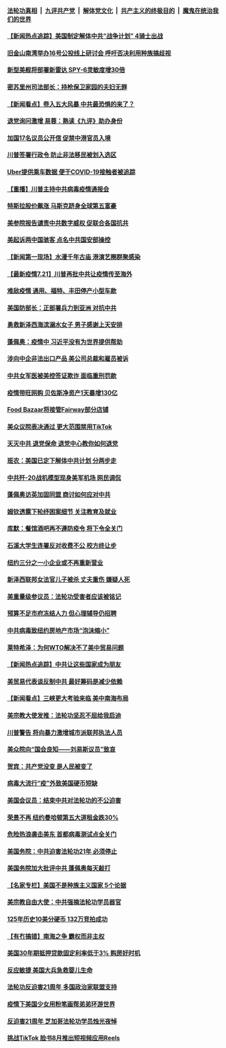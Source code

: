 

####  [法轮功真相](../../../../basic/blob/master/README.md?t=07221231) &nbsp;|&nbsp; [九评共产党](../../../../9ping.md/blob/master/README.md?t=07221231) &nbsp;|&nbsp; [解体党文化](../../../../jtdwh.md/blob/master/README.md?t=07221231)  &nbsp;|&nbsp; [共产主义的终极目的](../../../../gczydzjmd.md/blob/master/README.md?t=07221231) &nbsp;|&nbsp; [魔鬼在统治我们的世界](../../../../mgztzwmdsj.md/blob/master/README.md?t=07221231) 

#### [【新闻热点追踪】美国制定解体中共“战争计划” 4骑士出战](../pages/nsc412/n12274079.md?t=07221231) 

#### [旧金山南湾举办16号公投线上研讨会 呼吁否决利用种族搞歧视](../pages/nsc412/n12274155.md?t=07221231) 

#### [新型美舰将部署新雷达 SPY-6灵敏度增30倍](../pages/nsc412/n12272119.md?t=07221231) 

#### [密苏里州司法部长：持枪保卫家园的夫妇无罪](../pages/nsc412/n12273693.md?t=07221231) 

#### [【新闻看点】卷入五大风暴 中共最恐惧的来了？](../pages/nsc412/n12273685.md?t=07221231) 

#### [退党询问激增 易蓉：熟读《九评》助办身份](../pages/nsc412/n12273801.md?t=07221231) 

#### [加国17名议员公开信 促禁中港官员入境](../pages/nsc412/n12273339.md?t=07221231) 

#### [川普签署行政令 防止非法移民被划入选区](../pages/nsc412/n12273680.md?t=07221231) 

#### [Uber提供乘车数据 便于COVID-19接触者被追踪](../pages/nsc412/n12273556.md?t=07221231) 

#### [【重播】川普主持中共病毒疫情通报会](../pages/nsc412/n12273182.md?t=07221231) 

#### [特斯拉股价飙涨 马斯克跻身全球第五富豪](../pages/nsc412/n12273524.md?t=07221231) 

#### [美参院报告谴责中共数字威权 促联合各国抗共](../pages/nsc412/n12273587.md?t=07221231) 

#### [美起诉两中国骇客 点名中共国安部操控](../pages/nsc412/n12273142.md?t=07221231) 

#### [【新闻第一现场】水漫千年古庙 港演艺圈群聚感染](../pages/nsc412/n12273310.md?t=07221231) 

#### [【最新疫情7.21】川普再批中共让疫情传至海外](../pages/nsc412/n12271213.md?t=07221231) 

#### [难敌疫情 通用、福特、丰田停产小型车款](../pages/nsc412/n12272876.md?t=07221231) 

#### [美国防部长：正部署兵力到亚洲 对抗中共](../pages/nsc412/n12273110.md?t=07221231) 

#### [勇救新泽西海滨溺水女子 男子感谢上天安排](../pages/nsc412/n12270984.md?t=07221231) 

#### [蓬佩奥：疫情中 习近平没有为世界提供帮助](../pages/nsc412/n12272971.md?t=07221231) 

#### [涉向中企非法出口产品 美公司总裁和雇员被诉](../pages/nsc412/n12273045.md?t=07221231) 

#### [中共女军医被美控签证欺诈 面临重刑罚款](../pages/nsc412/n12272907.md?t=07221231) 

#### [疫情带旺网购 贝佐斯净资产1天暴增130亿](../pages/nsc412/n12272658.md?t=07221231) 

#### [Food Bazaar将接管Fairway部分店铺](../pages/nsc412/n12272492.md?t=07221231) 

#### [美众议院表决通过 更大范围禁用TikTok](../pages/nsc412/n12272606.md?t=07221231) 

#### [天灭中共 退党保命 退党中心教你如何退党](../pages/nsc412/n12271432.md?t=07221231) 

#### [班农：美国已定下解体中共计划 分两步走](../pages/nsc412/n12272211.md?t=07221231) 

#### [中共歼-20战机模型现身美军机场 网民调侃](../pages/nsc412/n12272054.md?t=07221231) 

#### [蓬佩奥访英加固同盟 商讨如何应对中共](../pages/nsc412/n12272078.md?t=07221231) 

#### [姆钦透露下轮纾困案细节 关注教育及就业](../pages/nsc412/n12271868.md?t=07221231) 

#### [库默：餐馆酒吧再不遵防疫令 将下令全关门](../pages/nsc412/n12271450.md?t=07221231) 

#### [石溪大学生连署反对收费不公 校方终让步](../pages/nsc412/n12271390.md?t=07221231) 

#### [纽约三分之一小企业或不再重新营业](../pages/nsc412/n12271365.md?t=07221231) 

#### [新泽西联邦女法官儿子被杀 丈夫重伤 嫌疑人死](../pages/nsc412/n12270891.md?t=07221231) 

#### [美重量级参议员：法轮功受害者应该被铭记](../pages/nsc412/n12271277.md?t=07221231) 

#### [预算不足市府冻结人力 但心理辅导仍招聘](../pages/nsc412/n12271368.md?t=07221231) 

#### [中共病毒致纽约房地产市场“泡沫缩小”](../pages/nsc412/n12271370.md?t=07221231) 

#### [莱特希泽：为何WTO解决不了美中贸易问题](../pages/nsc412/n12270954.md?t=07221231) 

#### [【新闻热点追踪】中共让这些国家成为朋友](../pages/nsc412/n12271177.md?t=07221231) 

#### [美贸易代表谈反制中共 最好筹码是减少依赖](../pages/nsc412/n12270884.md?t=07221231) 

#### [【新闻看点】三峡更大考验来临 美中南海布局](../pages/nsc412/n12270449.md?t=07221231) 

#### [美宗教大使发推：法轮功坚忍不屈给我启迪](../pages/nsc412/n12270827.md?t=07221231) 

#### [川普警告 将向暴力激增城市派联邦执法人员](../pages/nsc412/n12270731.md?t=07221231) 

#### [美众院向“国会良知——刘易斯议员”致哀](../pages/nsc412/n12270667.md?t=07221231) 

#### [贺宾：共产党没变 是人民被变了](../pages/nsc412/n12267205.md?t=07221231) 

#### [病毒大流行“疫”外致美国硬币短缺](../pages/nsc412/n12270553.md?t=07221231) 

#### [美国会议员：结束中共对法轮功的不公迫害](../pages/nsc412/n12270598.md?t=07221231) 

#### [荣景不再 纽约曼哈顿第五大道租金跌30%](../pages/nsc412/n12270298.md?t=07221231) 

#### [危险热浪袭击美东 首都病毒测试点全关门](../pages/nsc412/n12270454.md?t=07221231) 

#### [美国务院：中共迫害法轮功21年 必须停止](../pages/nsc412/n12270503.md?t=07221231) 

#### [美国务院加大批评中共 蓬佩奥每天敲打](../pages/nsc412/n12270461.md?t=07221231) 

#### [【名家专栏】美国不是种族主义国家 5个论据](../pages/nsc412/n12270159.md?t=07221231) 

#### [美宗教自由大使：中共强摘法轮功学员器官](../pages/nsc412/n12270399.md?t=07221231) 

#### [125年历史10美分硬币 132万竞拍成功](../pages/nsc412/n12270227.md?t=07221231) 

#### [【有冇搞错】南海之争 霸权而非主权](../pages/nsc412/n12270333.md?t=07221231) 

#### [美国30年期抵押贷款固定利率低于3% 购房好时机](../pages/nsc412/n12270075.md?t=07221231) 

#### [反应敏捷 美国大兵急救婴儿生命](../pages/nsc412/n12269971.md?t=07221231) 

#### [法轮功反迫害21周年 多国政治家联盟支持](../pages/nsc412/n12269315.md?t=07221231) 

#### [疫情下美国少女用粉笔画帮弟弟环游世界](../pages/nsc412/n12269325.md?t=07221231) 

#### [反迫害21周年 芝加哥法轮功学员烛光夜悼](../pages/nsc412/n12268667.md?t=07221231) 

#### [挑战TikTok 脸书8月推出短视频应用Reels](../pages/nsc412/n12268945.md?t=07221231) 

